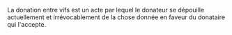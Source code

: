   
 La donation entre vifs est un acte par lequel le donateur se dépouille actuellement et irrévocablement de la chose donnée en faveur du donataire qui l'accepte.  

  
